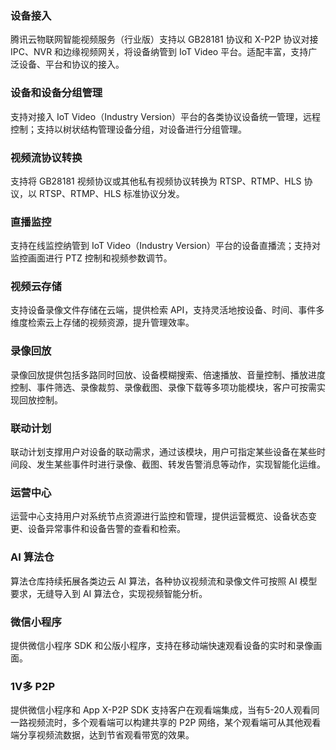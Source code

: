 
### 设备接入

腾讯云物联网智能视频服务（行业版）支持以 GB28181 协议和 X-P2P 协议对接 IPC、NVR 和边缘视频网关，将设备纳管到 IoT Video 平台。适配丰富，支持广泛设备、平台和协议的接入。

### 设备和设备分组管理

支持对接入 IoT Video（Industry Version）平台的各类协议设备统一管理，远程控制；支持以树状结构管理设备分组，对设备进行分组管理。

### 视频流协议转换

支持将 GB28181 视频协议或其他私有视频协议转换为 RTSP、RTMP、HLS 协议，以 RTSP、RTMP、HLS 标准协议分发。

### 直播监控

支持在线监控纳管到 IoT Video（Industry Version）平台的设备直播流；支持对监控画面进行 PTZ 控制和视频参数调节。

### 视频云存储

支持设备录像文件存储在云端，提供检索 API，支持灵活地按设备、时间、事件多维度检索云上存储的视频资源，提升管理效率。

### 录像回放

录像回放提供包括多路同时回放、设备模糊搜索、倍速播放、音量控制、播放进度控制、事件筛选、录像裁剪、录像截图、录像下载等多项功能模块，客户可按需实现回放控制。

### 联动计划

联动计划支撑用户对设备的联动需求，通过该模块，用户可指定某些设备在某些时间段、发生某些事件时进行录像、截图、转发告警消息等动作，实现智能化运维。

### 运营中心

运营中心支持用户对系统节点资源进行监控和管理，提供运营概览、设备状态变更、设备异常事件和设备告警的查看和检索。


### AI 算法仓

算法仓库持续拓展各类边云 AI 算法，各种协议视频流和录像文件可按照 AI 模型要求，无缝导入到 AI 算法仓，实现视频智能分析。

### 微信小程序

提供微信小程序 SDK 和公版小程序，支持在移动端快速观看设备的实时和录像画面。

### 1V多 P2P
提供微信小程序和 App X-P2P SDK 支持客户在观看端集成，当有5-20人观看同一路视频流时，多个观看端可以构建共享的 P2P 网络，某个观看端可从其他观看端分享视频流数据，达到节省观看带宽的效果。
